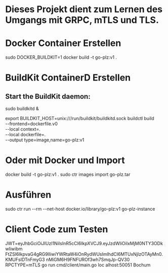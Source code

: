 # Dieses Projekt dient zum Lernen des Umgangs mit GRPC, mTLS und TLS. 

# Docker Container Erstellen
sudo DOCKER_BUILDKIT=1 docker build -t go-plz:v1 .

# BuildKit ContainerD Erstellen
## Start the BuildKit daemon:
sudo buildkitd &


export BUILDKIT_HOST=unix:///run/buildkit/buildkitd.sock
buildctl build \
  --frontend=dockerfile.v0 \
  --local context=. \
  --local dockerfile=. \
  --output type=image,name=go-plz:v1

# Oder mit Docker und Import
docker build -t go-plz:v1 .
sudo ctr images import go-plz.tar

# Ausführen
sudo ctr run --rm --net-host docker.io/library/go-plz:v1 go-plz-instance

# Client Code zum Testen
JWT=eyJhbGciOiJIUzI1NiIsInR5cCI6IkpXVCJ9.eyJzdWIiOiIxMjM0NTY3ODkwIiwibm
FtZSI6IkpvaG4gRG9lIiwiYWRtaW4iOnRydWUsImlhdCI6MTUxNjIzOTAyMn0.KMUFsIDTnFmyG3
nMiGM6H9FNFUROf3wh7SmqJp-QV30    RPCTYPE=mTLS  go run cmd/client/main.go loc
alhost:50051 Bochum
